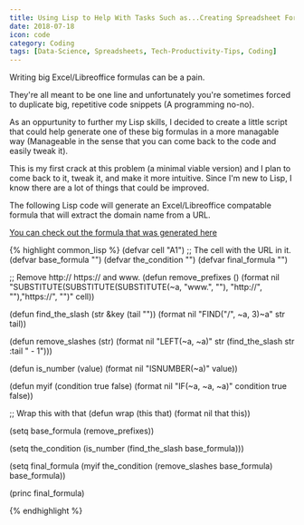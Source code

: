 ```yaml
---
title: Using Lisp to Help With Tasks Such as...Creating Spreadsheet Formulas?
date: 2018-07-18
icon: code
category: Coding
tags: [Data-Science, Spreadsheets, Tech-Productivity-Tips, Coding]
---
```


Writing big Excel/Libreoffice formulas can be a pain.

They're all meant to be one line and unfortunately you're sometimes forced to duplicate big, repetitive code snippets (A programming no-no).

As an oppurtunity to further my Lisp skills, I decided to create a little script that could help generate one of these big formulas in a more managable way (Manageable in the sense that you can come back to the code and easily tweak it).

This is my first crack at this problem (a minimal viable version) and I plan to come back to it, tweak it, and make it more intuitive. Since I'm new to Lisp, I know there are a lot of things that could be improved.

The following Lisp code will generate an Excel/Libreoffice compatable formula that will extract the domain name from a URL.

[You can check out the formula that was generated here](/spreadsheet-formulas/domain-from-url/)

{% highlight common_lisp %}
(defvar cell         "A1") ;; The cell with the URL in it.
(defvar base_formula   "")
(defvar the_condition  "")
(defvar final_formula  "")

;; Remove http:// https:// and www.
(defun remove_prefixes ()
  (format nil
          "SUBSTITUTE(SUBSTITUTE(SUBSTITUTE(~a, \"www.\", \"\"), \"http://\", \"\"),\"https://\", \"\")"
          cell))

(defun find_the_slash (str &key (tail ""))
  (format nil "FIND(\"/\", ~a, 3)~a" str tail))

(defun remove_slashes (str)
  (format nil "LEFT(~a, ~a)" str (find_the_slash str :tail " - 1")))

(defun is_number (value)
  (format nil "ISNUMBER(~a)" value))

(defun myif (condition true false)
  (format nil "IF(~a, ~a, ~a)" condition true false))

;; Wrap this with that
(defun wrap (this that)
  (format nil that this))

(setq base_formula (remove_prefixes))

(setq the_condition (is_number (find_the_slash base_formula)))

(setq final_formula
      (myif the_condition (remove_slashes base_formula) base_formula))

(princ final_formula)

{% endhighlight %}
